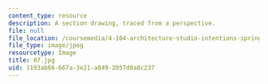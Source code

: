 ```yaml
---
content_type: resource
description: A section drawing, traced from a perspective.
file: null
file_location: /coursemedia/4-104-architecture-studio-intentions-spring-2005/1193ab66667a3e21a8492057d0a8c237_07.jpg
file_type: image/jpeg
resourcetype: Image
title: 07.jpg
uid: 1193ab66-667a-3e21-a849-2057d0a8c237
---
```

